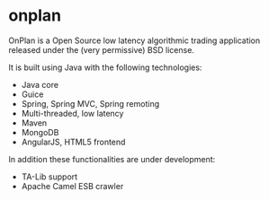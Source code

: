# onplan
OnPlan is a Open Source low latency algorithmic trading application released under the (very permissive) BSD license.

It is built using Java with the following technologies:
- Java core
- Guice
- Spring, Spring MVC, Spring remoting
- Multi-threaded, low latency
- Maven
- MongoDB
- AngularJS, HTML5 frontend

In addition these functionalities are under development:
- TA-Lib support
- Apache Camel ESB crawler
